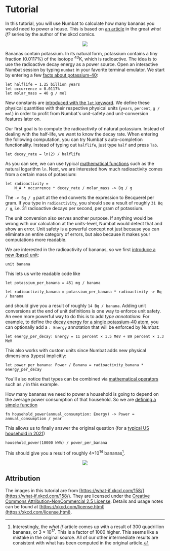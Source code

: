 # Tutorial

In this tutorial, you will use Numbat to calculate how many bananas you would need to power a
house. This is based on [an article](https://what-if.xkcd.com/158/) in the great *what if?* series
by the author of the xkcd comics.

<p align="center"><img src="https://what-if.xkcd.com/imgs/a/158/hazard.png"></p>

Bananas contain potassium. In its natural form, potassium contains a tiny fraction (0.0117%)
of the isotope <sup style="line-height: 0">40</sup>K, which is radioactive. The idea is to
use the radioactive decay energy as a power source. Open an interactive Numbat session by
typing `numbat` in your favorite terminal emulator. We start by entering a few [facts about
potassium-40](https://en.wikipedia.org/wiki/Potassium-40):

``` numbat
let halflife = 1.25 billion years
let occurrence = 0.0117%
let molar_mass = 40 g / mol
```

New constants are [introduced with the `let` keyword](./constant-definitions.md). We
define these physical quantities with their respective physical units (`years`,
`percent`, `g / mol`) in order to profit from Numbat's unit-safety and unit-conversion
features later on.

Our first goal is to compute the radioactivity of natural potassium. Instead of dealing with the
half-life, we want to know the decay rate. When entering the following computation, you can try
Numbat's auto-completion functionality. Instead of typing out `halflife`, just type `half` and press
`Tab`.

``` numbat
let decay_rate = ln(2) / halflife
```

As you can see, we can use typical [mathematical functions](./list-functions.md) such as the
natural logarithm `ln`. Next, we are interested how much radioactivity comes from a certain
mass of potassium:

``` numbat
let radioactivity =
    N_A * occurrence * decay_rate / molar_mass -> Bq / g
```

The `-> Bq / g` part at the end converts the expression to Becquerel per gram. If you type
in `radioactivity`, you should see a result of roughly `31 Bq / g`, i.e. 31 radioactive
decays per second, per gram of potassium.

The unit conversion also serves another purpose. If anything would be wrong with our
calculation at the units-level, Numbat would detect that and show an error.
Unit safety is a powerful concept not just because you can eliminate an entire category
of errors, but also because it makes your computations more readable.

We are interested in the radioactivity of bananas, so we first [introduce a new (base) unit](./unit-definitions.md):

``` numbat
unit banana
```

This lets us write readable code like

``` numbat
let potassium_per_banana = 451 mg / banana

let radioactivity_banana = potassium_per_banana * radioactivity -> Bq / banana
```

and should give you a result of roughly `14 Bq / banana`. Adding unit conversions at the end
of unit definitions is one way to enforce unit safety. An even more powerful way to do this
is to add *type annotations*: For example, to define the [decay energy for a single
potassium-40 atom](https://commons.wikimedia.org/wiki/File:Potassium-40-decay-scheme.svg),
you can optionally add a `: Energy` annotation that will be enforced by Numbat:

``` numbat
let energy_per_decay: Energy = 11 percent × 1.5 MeV + 89 percent × 1.3 MeV
```

This also works with custom units since Numbat adds new physical dimensions (types) implicitly:

``` numbat
let power_per_banana: Power / Banana = radioactivity_banana * energy_per_decay
```

You'll also notice that types can be combined via [mathematical operators](./operations.md) such as `/` in this example.

How many bananas we need to power a household is going to depend on the average power consumption
of that household. So we are [defining a simple function](./function-definitions.md)

```numbat
fn household_power(annual_consumption: Energy) -> Power = annual_consumption / year
```

This allows us to finally answer the original question (for a [typical US household in 2021](https://www.eia.gov/tools/faqs/faq.php?id=97))

``` numbat
household_power(10000 kWh) / power_per_banana
```

This should give you a result of roughly 4×10<sup style="line-height: 0">14</sup> bananas[^note].

<p align="center"><img src="https://what-if.xkcd.com/imgs/a/158/10bunches.png"></p>


## Attribution

The images in this tutorial are from [https://what-if.xkcd.com/158/](https://what-if.xkcd.com/158/). They are licensed
under the [Creative Commons Attribution-NonCommercial 2.5 License](https://creativecommons.org/licenses/by-nc/2.5/).
Details and usage notes can be found at [https://xkcd.com/license.html](https://xkcd.com/license.html).

[^note]: Interestingly, the *what if* article comes up with a result of 300 quadrillion bananas,
or 3 × 10<sup style="line-height: 0">17</sup>. This is a factor of 1000 higher. This seems like a
mistake in the original source. All of our other intermediate results are consistent with what has
been computed in the original article.
